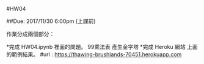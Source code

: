 #HW04

##Due: 2017/11/30 6:00pm (上課前)

作業分成兩個部分：

*完成 HW04.ipynb 裡面的問題。 99乘法表 產生金字塔
*完成 Heroku 網站 上面的範例結果。
#url : https://thawing-brushlands-70451.herokuapp.com